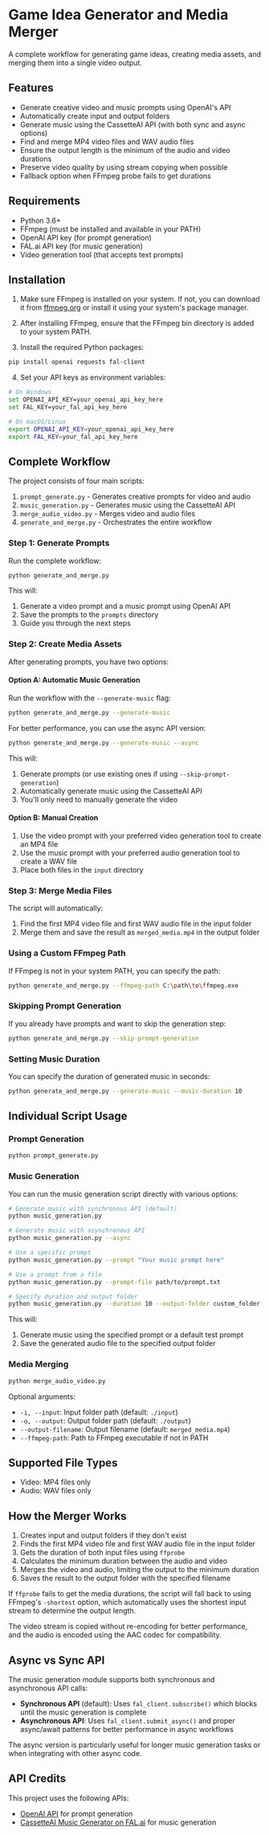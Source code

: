 # Game Idea Generator and Media Merger

A complete workflow for generating game ideas, creating media assets, and merging them into a single video output.

## Features

- Generate creative video and music prompts using OpenAI's API
- Automatically create input and output folders
- Generate music using the CassetteAI API (with both sync and async options)
- Find and merge MP4 video files and WAV audio files
- Ensure the output length is the minimum of the audio and video durations
- Preserve video quality by using stream copying when possible
- Fallback option when FFmpeg probe fails to get durations

## Requirements

- Python 3.6+
- FFmpeg (must be installed and available in your PATH)
- OpenAI API key (for prompt generation)
- FAL.ai API key (for music generation)
- Video generation tool (that accepts text prompts)

## Installation

1. Make sure FFmpeg is installed on your system. If not, you can download it from [ffmpeg.org](https://ffmpeg.org/download.html) or install it using your system's package manager.

2. After installing FFmpeg, ensure that the FFmpeg bin directory is added to your system PATH.

3. Install the required Python packages:

```bash
pip install openai requests fal-client
```

4. Set your API keys as environment variables:

```bash
# On Windows
set OPENAI_API_KEY=your_openai_api_key_here
set FAL_KEY=your_fal_api_key_here

# On macOS/Linux
export OPENAI_API_KEY=your_openai_api_key_here
export FAL_KEY=your_fal_api_key_here
```

## Complete Workflow

The project consists of four main scripts:

1. `prompt_generate.py` - Generates creative prompts for video and audio
2. `music_generation.py` - Generates music using the CassetteAI API
3. `merge_audio_video.py` - Merges video and audio files
4. `generate_and_merge.py` - Orchestrates the entire workflow

### Step 1: Generate Prompts

Run the complete workflow:

```bash
python generate_and_merge.py
```

This will:
1. Generate a video prompt and a music prompt using OpenAI API
2. Save the prompts to the `prompts` directory
3. Guide you through the next steps

### Step 2: Create Media Assets

After generating prompts, you have two options:

#### Option A: Automatic Music Generation

Run the workflow with the `--generate-music` flag:

```bash
python generate_and_merge.py --generate-music
```

For better performance, you can use the async API version:

```bash
python generate_and_merge.py --generate-music --async
```

This will:
1. Generate prompts (or use existing ones if using `--skip-prompt-generation`)
2. Automatically generate music using the CassetteAI API
3. You'll only need to manually generate the video

#### Option B: Manual Creation

1. Use the video prompt with your preferred video generation tool to create an MP4 file
2. Use the music prompt with your preferred audio generation tool to create a WAV file
3. Place both files in the `input` directory

### Step 3: Merge Media Files

The script will automatically:
1. Find the first MP4 video file and first WAV audio file in the input folder
2. Merge them and save the result as `merged_media.mp4` in the output folder

### Using a Custom FFmpeg Path

If FFmpeg is not in your system PATH, you can specify the path:

```bash
python generate_and_merge.py --ffmpeg-path C:\path\to\ffmpeg.exe
```

### Skipping Prompt Generation

If you already have prompts and want to skip the generation step:

```bash
python generate_and_merge.py --skip-prompt-generation
```

### Setting Music Duration

You can specify the duration of generated music in seconds:

```bash
python generate_and_merge.py --generate-music --music-duration 10
```

## Individual Script Usage

### Prompt Generation

```bash
python prompt_generate.py
```

### Music Generation

You can run the music generation script directly with various options:

```bash
# Generate music with synchronous API (default)
python music_generation.py

# Generate music with asynchronous API
python music_generation.py --async

# Use a specific prompt
python music_generation.py --prompt "Your music prompt here"

# Use a prompt from a file
python music_generation.py --prompt-file path/to/prompt.txt

# Specify duration and output folder
python music_generation.py --duration 10 --output-folder custom_folder
```

This will:
1. Generate music using the specified prompt or a default test prompt
2. Save the generated audio file to the specified output folder

### Media Merging

```bash
python merge_audio_video.py
```

Optional arguments:
- `-i, --input`: Input folder path (default: `./input`)
- `-o, --output`: Output folder path (default: `./output`)
- `--output-filename`: Output filename (default: `merged_media.mp4`)
- `--ffmpeg-path`: Path to FFmpeg executable if not in PATH

## Supported File Types

- Video: MP4 files only
- Audio: WAV files only

## How the Merger Works

1. Creates input and output folders if they don't exist
2. Finds the first MP4 video file and first WAV audio file in the input folder
3. Gets the duration of both input files using `ffprobe`
4. Calculates the minimum duration between the audio and video
5. Merges the video and audio, limiting the output to the minimum duration
6. Saves the result to the output folder with the specified filename

If `ffprobe` fails to get the media durations, the script will fall back to using FFmpeg's `-shortest` option, which automatically uses the shortest input stream to determine the output length.

The video stream is copied without re-encoding for better performance, and the audio is encoded using the AAC codec for compatibility.

## Async vs Sync API

The music generation module supports both synchronous and asynchronous API calls:

- **Synchronous API** (default): Uses `fal_client.subscribe()` which blocks until the music generation is complete
- **Asynchronous API**: Uses `fal_client.submit_async()` and proper async/await patterns for better performance in async workflows

The async version is particularly useful for longer music generation tasks or when integrating with other async code.

## API Credits

This project uses the following APIs:
- [OpenAI API](https://openai.com/blog/openai-api) for prompt generation
- [CassetteAI Music Generator on FAL.ai](https://fal.ai/models/cassetteai/music-generator/api) for music generation
